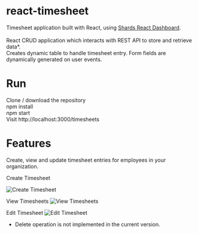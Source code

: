 # react-timesheet
Timesheet application built with React, using [Shards React Dashboard](https://designrevision.com/downloads/shards-dashboard-lite-react/).
<br/><br/>
React CRUD application which interacts with REST API to store and retrieve data*.
<br/>
Creates dynamic table to handle timesheet entry. Form fields are dynamically generated on user events.

# Run
Clone / download the repository
<br/>
npm install
</br>
npm start
</br>
Visit http://localhost:3000/timesheets

# Features
Create, view and update timesheet entries for employees in your organization.

Create Timesheet

![Create Timesheet](https://github.com/vmahendrakumar/react-timesheet/raw/master/public/images/screenshots/react_timesheet_add.png)

View Timesheets
![View Timesheets](https://github.com/vmahendrakumar/react-timesheet/raw/master/public/images/screenshots/react_timesheet_home.png)

Edit Timesheet
![Edit Timesheet](https://github.com/vmahendrakumar/react-timesheet/raw/master/public/images/screenshots/react_timesheet_edit.png)

* Delete operation is not implemented in the current version.
